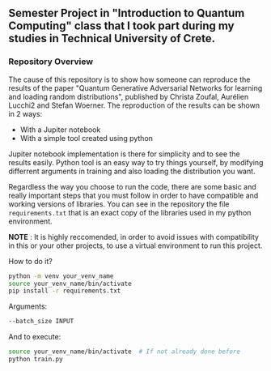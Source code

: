## Semester Project in "Introduction to Quantum Computing" class that I took part during my studies in Technical University of Crete.
### **Repository Overview**

The cause of this repository is to show how someone can reproduce the results of the paper "Quantum Generative Adversarial Networks for learning and loading random distributions", published by Christa Zoufal, Aurélien Lucchi2 and Stefan Woerner.
The reproduction of the results can be shown in 2 ways:

- With a Jupiter notebook
- With a simple tool created using python

Jupiter notebook implementation is there for simplicity and to see the results easily. Python tool is an easy way to try things yourself, by modifying differrent arguments in training and also loading the distribution you want.

Regardless the way you choose to run the code, there are some basic and really important steps that you must follow in order to have compatible and working versions of libraries.
You can see in the repository the file `requirements.txt` that is an exact copy of the libraries used in my python environment.

**NOTE** : It is highly reccomended, in order to avoid issues with compatibility in this or your other projects, to use a virtual environment to run this project.

How to do it?
```bash
python -m venv your_venv_name
source your_venv_name/bin/activate
pip install -r requirements.txt
```
Arguments:
```bash
--batch_size INPUT
```
And to execute:
```bash
source your_venv_name/bin/activate  # If not already done before
python train.py
```

